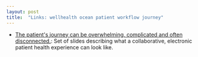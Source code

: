 ```yaml
---
layout: post
title:  "Links: wellhealth ocean patient workflow journey"
---
```


* [The patient's journey can be overwhelming, complicated and often disconnected.](https://www.instagram.com/p/CxLYkmlJgX8/?igshid=MzRlODBiNWFlZA%3D%3D): Set of slides describing what a collaborative, electronic patient health experience can look like.